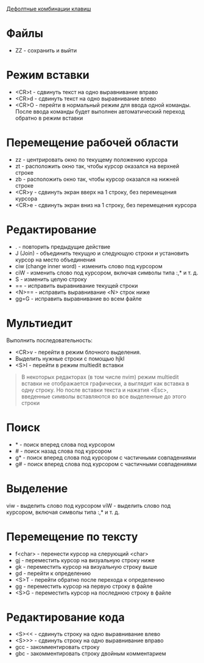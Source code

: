[Дефолтные комбинации клавиш](http://neovim.io/doc/user/quickref.html)

# Файлы
- ZZ - сохранить и выйти

# Режим вставки
- \<CR\>t - сдвинуть текст на одно выравнивание вправо
- \<CR\>d - сдвинуть текст на одно выравнивание влево
- \<CR\>O - перейти в нормальный режим для ввода одной команды. После ввода команды будет выполнен
  автоматический переход обратно в режим вставки

# Перемещение рабочей области
- zz - центрировать окно по текущему положению курсора
- zt - расположить окно так, чтобы курсор оказался на верхней строке
- zb - расположить окно так, чтобы курсор оказался на нижней строке
- \<CR\>y - сдвинуть экран вверх на 1 строку, без перемещения курсора
- \<CR\>e - сдвинуть экран вниз на 1 строку, без перемещения курсора

# Редактирование
- . - повторить предыдущие действие
- J (Join) - объединить текущую и следующую строки и установить курсор на место объединения
- ciw (change inner word) - изменить слово под курсором
- ciW - изменить слово под курсором, включая символы типа :,* и т. д.
- S - изменить целую строку
- == - исправить выравнивание текущей строки
- \<N\>== - исправить выравнивание \<N\> строк ниже
- gg=G - исправить выравнивание во всем файле

# Мультиедит

Выполнить последовательность:

- \<CR\>v - перейти в режим блочного выделения.
- Выделить нужные строки с помощью hjkl
- \<S\>I - перейти в режим multiedit вставки

> В некоторых редакторах (в том числе nvim) режим multiedit вставки не отображается графически,
> а выглядит как вставка в одну строку. Но после вставки текста и нажатия \<Esc\>, введенные
> символы вставляются во все выделенные до этого строки

# Поиск
- \* - поиск вперед слова под курсором
- \# - поиск назад слова под курсором
- g* - поиск вперед слова под курсором с частичными совпадениями
- g# - поиск вперед слова под курсором с частичными совпадениями

# Выделение
viw - выделить слово под курсором
viW - выделить слово под курсором, включая символы типа :,* и т. д.

# Перемещение по тексту
- f\<char\> - перенести курсор на слерующий \<char\>
- gj - переместить курсор на визуальную строку ниже
- gk - переместить курсор на визуальную строку выше
- gd - перейти к определению
- \<S\>T - перейти обратно после перехода к определению
- gg - переместить курсор на первую строку в файле
- \<S\>G - переместить курсор на последнюю строку в файле

# Редактирование кода
- \<S\>\<\< - сдвинуть строку на одно выравнивание влево
- \<S\>\>\> - сдвинуть строку на одно выравнивание вправо
- gcc - закомментировать строку
- gbc - закомментировать строку двойным комментарием
